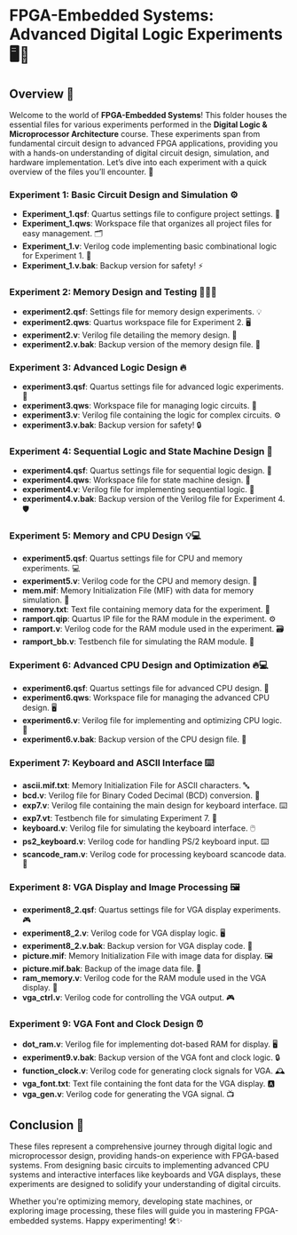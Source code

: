 # FPGA-Embedded Systems: Advanced Digital Logic Experiments 🖥️🔧

## Overview 🌟

Welcome to the world of **FPGA-Embedded Systems**! This folder houses the essential files for various experiments performed in the **Digital Logic & Microprocessor Architecture** course. These experiments span from fundamental circuit design to advanced FPGA applications, providing you with a hands-on understanding of digital circuit design, simulation, and hardware implementation. Let’s dive into each experiment with a quick overview of the files you’ll encounter. 🚀

### **Experiment 1: Basic Circuit Design and Simulation ⚙️**
- **Experiment_1.qsf**: Quartus settings file to configure project settings. 📂
- **Experiment_1.qws**: Workspace file that organizes all project files for easy management. 🗂️
- **Experiment_1.v**: Verilog code implementing basic combinational logic for Experiment 1. 🧠
- **Experiment_1.v.bak**: Backup version for safety! ⚡

### **Experiment 2: Memory Design and Testing 🧑‍💻💾**
- **experiment2.qsf**: Settings file for memory design experiments. 💡
- **experiment2.qws**: Quartus workspace file for Experiment 2. 🖥️
- **experiment2.v**: Verilog file detailing the memory design. 🧮
- **experiment2.v.bak**: Backup version of the memory design file. 🔐

### **Experiment 3: Advanced Logic Design 🔥**
- **experiment3.qsf**: Quartus settings file for advanced logic experiments. 🔄
- **experiment3.qws**: Workspace file for managing logic circuits. 🔧
- **experiment3.v**: Verilog file containing the logic for complex circuits. ⚙️
- **experiment3.v.bak**: Backup version for safety! 🔒

### **Experiment 4: Sequential Logic and State Machine Design 🔁**
- **experiment4.qsf**: Quartus settings file for sequential logic design. 🔲
- **experiment4.qws**: Workspace file for state machine design. 📂
- **experiment4.v**: Verilog file for implementing sequential logic. 🧩
- **experiment4.v.bak**: Backup version of the Verilog file for Experiment 4. 🛡️

### **Experiment 5: Memory and CPU Design 💡💻**
- **experiment5.qsf**: Quartus settings file for CPU and memory experiments. 💻
- **experiment5.v**: Verilog code for the CPU and memory design. 🧠
- **mem.mif**: Memory Initialization File (MIF) with data for memory simulation. 🧾
- **memory.txt**: Text file containing memory data for the experiment. 📄
- **ramport.qip**: Quartus IP file for the RAM module in the experiment. ⚙️
- **ramport.v**: Verilog code for the RAM module used in the experiment. 🗃️
- **ramport_bb.v**: Testbench file for simulating the RAM module. 🧪

### **Experiment 6: Advanced CPU Design and Optimization 🔥💻**
- **experiment6.qsf**: Quartus settings file for advanced CPU design. 🚀
- **experiment6.qws**: Workspace file for managing the advanced CPU design. 🖥️
- **experiment6.v**: Verilog file for implementing and optimizing CPU logic. 🔄
- **experiment6.v.bak**: Backup version of the CPU design file. 🔐

### **Experiment 7: Keyboard and ASCII Interface ⌨️**
- **ascii.mif.txt**: Memory Initialization File for ASCII characters. 🔤
- **bcd.v**: Verilog file for Binary Coded Decimal (BCD) conversion. 🔢
- **exp7.v**: Verilog file containing the main design for keyboard interface. ⌨️
- **exp7.vt**: Testbench file for simulating Experiment 7. 🧪
- **keyboard.v**: Verilog file for simulating the keyboard interface. 🖱️
- **ps2_keyboard.v**: Verilog code for handling PS/2 keyboard input. ⌨️
- **scancode_ram.v**: Verilog code for processing keyboard scancode data. 💾

### **Experiment 8: VGA Display and Image Processing 🖼️**
- **experiment8_2.qsf**: Quartus settings file for VGA display experiments. 🎮
- **experiment8_2.v**: Verilog code for VGA display logic. 🖥️
- **experiment8_2.v.bak**: Backup version for VGA display code. 💾
- **picture.mif**: Memory Initialization File with image data for display. 🖼️
- **picture.mif.bak**: Backup of the image data file. 🔄
- **ram_memory.v**: Verilog code for the RAM module used in the VGA display. 💾
- **vga_ctrl.v**: Verilog code for controlling the VGA output. 🎮

### **Experiment 9: VGA Font and Clock Design ⏰**
- **dot_ram.v**: Verilog file for implementing dot-based RAM for display. 🖥️
- **experiment9.v.bak**: Backup version of the VGA font and clock logic. 🔒
- **function_clock.v**: Verilog code for generating clock signals for VGA. 🕰️
- **vga_font.txt**: Text file containing the font data for the VGA display. 🅰️
- **vga_gen.v**: Verilog code for generating the VGA signal. 📺

## Conclusion 🎉

These files represent a comprehensive journey through digital logic and microprocessor design, providing hands-on experience with FPGA-based systems. From designing basic circuits to implementing advanced CPU systems and interactive interfaces like keyboards and VGA displays, these experiments are designed to solidify your understanding of digital circuits.

Whether you're optimizing memory, developing state machines, or exploring image processing, these files will guide you in mastering FPGA-embedded systems. Happy experimenting! 🛠️✨
